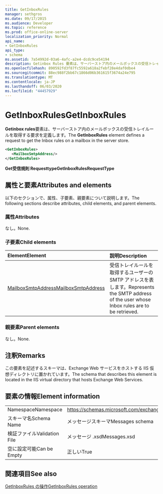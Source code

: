 ```yaml
---
title: GetInboxRules
manager: sethgros
ms.date: 09/17/2015
ms.audience: Developer
ms.topic: reference
ms.prod: office-online-server
localization_priority: Normal
api_name:
- GetInboxRules
api_type:
- schema
ms.assetid: 7a54992d-03a6-4afc-a2e4-dcdc9ce54194
description: Getinbox Rules 要素は、サーバーストア内のメールボックスの受信トレイルールを取得する要求を定義します。
ms.openlocfilehash: 890592fd3f87fc5592a618a2febf28e4daf0dbe4
ms.sourcegitcommit: 88ec988f2bb67c1866d06b361615f3674a24e795
ms.translationtype: MT
ms.contentlocale: ja-JP
ms.lasthandoff: 06/03/2020
ms.locfileid: "44457929"
---
```

# <a name="getinboxrules"></a><span data-ttu-id="af0ce-103">GetInboxRules</span><span class="sxs-lookup"><span data-stu-id="af0ce-103">GetInboxRules</span></span>

<span data-ttu-id="af0ce-104">**Getinbox rules**要素は、サーバーストア内のメールボックスの受信トレイルールを取得する要求を定義します。</span><span class="sxs-lookup"><span data-stu-id="af0ce-104">The **GetInboxRules** element defines a request to get the Inbox rules on a mailbox in the server store.</span></span> 
  
```XML
<GetInboxRules>
   <MailboxSmtpAddress/>
</GetInboxRules>
```

 <span data-ttu-id="af0ce-105">**Get受信規則 Requesttype**</span><span class="sxs-lookup"><span data-stu-id="af0ce-105">**GetInboxRulesRequestType**</span></span>
## <a name="attributes-and-elements"></a><span data-ttu-id="af0ce-106">属性と要素</span><span class="sxs-lookup"><span data-stu-id="af0ce-106">Attributes and elements</span></span>

<span data-ttu-id="af0ce-107">以下のセクションで、属性、子要素、親要素について説明します。</span><span class="sxs-lookup"><span data-stu-id="af0ce-107">The following sections describe attributes, child elements, and parent elements.</span></span>
  
### <a name="attributes"></a><span data-ttu-id="af0ce-108">属性</span><span class="sxs-lookup"><span data-stu-id="af0ce-108">Attributes</span></span>

<span data-ttu-id="af0ce-109">なし。</span><span class="sxs-lookup"><span data-stu-id="af0ce-109">None.</span></span>
  
### <a name="child-elements"></a><span data-ttu-id="af0ce-110">子要素</span><span class="sxs-lookup"><span data-stu-id="af0ce-110">Child elements</span></span>

|<span data-ttu-id="af0ce-111">**Element**</span><span class="sxs-lookup"><span data-stu-id="af0ce-111">**Element**</span></span>|<span data-ttu-id="af0ce-112">**説明**</span><span class="sxs-lookup"><span data-stu-id="af0ce-112">**Description**</span></span>|
|:-----|:-----|
|[<span data-ttu-id="af0ce-113">MailboxSmtpAddress</span><span class="sxs-lookup"><span data-stu-id="af0ce-113">MailboxSmtpAddress</span></span>](mailboxsmtpaddress.md) <br/> |<span data-ttu-id="af0ce-114">受信トレイルールを取得するユーザーの SMTP アドレスを表します。</span><span class="sxs-lookup"><span data-stu-id="af0ce-114">Represents the SMTP address of the user whose Inbox rules are to be retrieved.</span></span>  <br/> |
   
### <a name="parent-elements"></a><span data-ttu-id="af0ce-115">親要素</span><span class="sxs-lookup"><span data-stu-id="af0ce-115">Parent elements</span></span>

<span data-ttu-id="af0ce-116">なし。</span><span class="sxs-lookup"><span data-stu-id="af0ce-116">None.</span></span>
  
## <a name="remarks"></a><span data-ttu-id="af0ce-117">注釈</span><span class="sxs-lookup"><span data-stu-id="af0ce-117">Remarks</span></span>

<span data-ttu-id="af0ce-118">この要素を記述するスキーマは、Exchange Web サービスをホストする IIS 仮想ディレクトリに置かれています。</span><span class="sxs-lookup"><span data-stu-id="af0ce-118">The schema that describes this element is located in the IIS virtual directory that hosts Exchange Web Services.</span></span>
  
## <a name="element-information"></a><span data-ttu-id="af0ce-119">要素の情報</span><span class="sxs-lookup"><span data-stu-id="af0ce-119">Element information</span></span>

|||
|:-----|:-----|
|<span data-ttu-id="af0ce-120">Namespace</span><span class="sxs-lookup"><span data-stu-id="af0ce-120">Namespace</span></span>  <br/> |https://schemas.microsoft.com/exchange/services/2006/messages  <br/> |
|<span data-ttu-id="af0ce-121">スキーマ名</span><span class="sxs-lookup"><span data-stu-id="af0ce-121">Schema Name</span></span>  <br/> |<span data-ttu-id="af0ce-122">メッセージスキーマ</span><span class="sxs-lookup"><span data-stu-id="af0ce-122">Messages schema</span></span>  <br/> |
|<span data-ttu-id="af0ce-123">検証ファイル</span><span class="sxs-lookup"><span data-stu-id="af0ce-123">Validation File</span></span>  <br/> |<span data-ttu-id="af0ce-124">メッセージ .xsd</span><span class="sxs-lookup"><span data-stu-id="af0ce-124">Messages.xsd</span></span>  <br/> |
|<span data-ttu-id="af0ce-125">空に設定可能</span><span class="sxs-lookup"><span data-stu-id="af0ce-125">Can be Empty</span></span>  <br/> |<span data-ttu-id="af0ce-126">正しい</span><span class="sxs-lookup"><span data-stu-id="af0ce-126">True</span></span>  <br/> |
   
## <a name="see-also"></a><span data-ttu-id="af0ce-127">関連項目</span><span class="sxs-lookup"><span data-stu-id="af0ce-127">See also</span></span>



[<span data-ttu-id="af0ce-128">GetInboxRules の操作</span><span class="sxs-lookup"><span data-stu-id="af0ce-128">GetInboxRules operation</span></span>](getinboxrules-operation.md)

